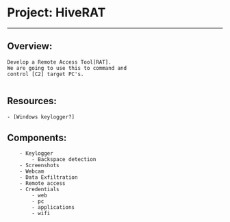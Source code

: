 # Project: HiveRAT
---

## Overview:
```
Develop a Remote Access Tool[RAT].
We are going to use this to command and 
control [C2] target PC's.
    
```

## Resources:
```
- [Windows keylogger?]
```

## Components:
```
    - Keylogger
        - Backspace detection
    - Screenshots
    - Webcam
    - Data Exfiltration
    - Remote access
    - Credentials
        - web
        - pc
        - applications
        - wifi
```
